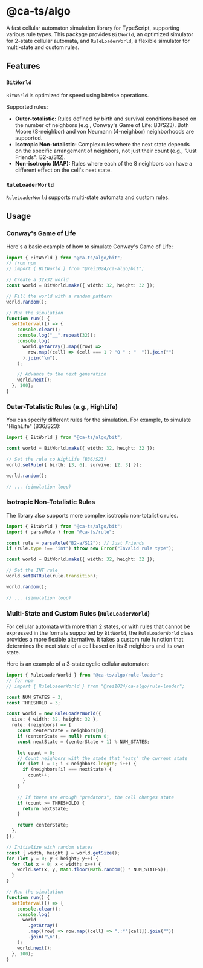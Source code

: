 # @ca-ts/algo

A fast cellular automaton simulation library for TypeScript, supporting various
rule types. This package provides `BitWorld`, an optimized simulator for 2-state
cellular automata, and `RuleLoaderWorld`, a flexible simulator for multi-state
and custom rules.

## Features

### `BitWorld`

`BitWorld` is optimized for speed using bitwise operations.

Supported rules:

- **Outer-totalistic:** Rules defined by birth and survival conditions based on
  the number of neighbors (e.g., Conway's Game of Life: B3/S23). Both Moore
  (8-neighbor) and von Neumann (4-neighbor) neighborhoods are supported.
- **Isotropic Non-totalistic:** Complex rules where the next state depends on
  the specific arrangement of neighbors, not just their count (e.g., "Just
  Friends": B2-a/S12).
- **Non-isotropic (MAP):** Rules where each of the 8 neighbors can have a
  different effect on the cell's next state.

### `RuleLoaderWorld`

`RuleLoaderWorld` supports multi-state automata and custom rules.

## Usage

### Conway's Game of Life

Here's a basic example of how to simulate Conway's Game of Life:

```ts
import { BitWorld } from "@ca-ts/algo/bit";
// from npm
// import { BitWorld } from "@rei1024/ca-algo/bit";

// Create a 32x32 world
const world = BitWorld.make({ width: 32, height: 32 });

// Fill the world with a random pattern
world.random();

// Run the simulation
function run() {
  setInterval(() => {
    console.clear();
    console.log("__".repeat(32));
    console.log(
      world.getArray().map((row) =>
        row.map((cell) => (cell === 1 ? "O " : "  ")).join("")
      ).join("\n"),
    );

    // Advance to the next generation
    world.next();
  }, 100);
}
```

### Outer-Totalistic Rules (e.g., HighLife)

You can specify different rules for the simulation. For example, to simulate
"HighLife" (B36/S23):

```ts
import { BitWorld } from "@ca-ts/algo/bit";

const world = BitWorld.make({ width: 32, height: 32 });

// Set the rule to HighLife (B36/S23)
world.setRule({ birth: [3, 6], survive: [2, 3] });

world.random();

// ... (simulation loop)
```

### Isotropic Non-Totalistic Rules

The library also supports more complex isotropic non-totalistic rules.

```ts
import { BitWorld } from "@ca-ts/algo/bit";
import { parseRule } from "@ca-ts/rule";

const rule = parseRule("B2-a/S12"); // Just Friends
if (rule.type !== "int") throw new Error("Invalid rule type");

const world = BitWorld.make({ width: 32, height: 32 });

// Set the INT rule
world.setINTRule(rule.transition);

world.random();

// ... (simulation loop)
```

### Multi-State and Custom Rules (`RuleLoaderWorld`)

For cellular automata with more than 2 states, or with rules that cannot be
expressed in the formats supported by `BitWorld`, the `RuleLoaderWorld` class
provides a more flexible alternative. It takes a custom rule function that
determines the next state of a cell based on its 8 neighbors and its own state.

Here is an example of a 3-state cyclic cellular automaton:

```ts
import { RuleLoaderWorld } from "@ca-ts/algo/rule-loader";
// for npm
// import { RuleLoaderWorld } from "@rei1024/ca-algo/rule-loader";

const NUM_STATES = 3;
const THRESHOLD = 3;

const world = new RuleLoaderWorld({
  size: { width: 32, height: 32 },
  rule: (neighbors) => {
    const centerState = neighbors[0];
    if (centerState == null) return 0;
    const nextState = (centerState + 1) % NUM_STATES;

    let count = 0;
    // Count neighbors with the state that "eats" the current state
    for (let i = 1; i < neighbors.length; i++) {
      if (neighbors[i] === nextState) {
        count++;
      }
    }

    // If there are enough "predators", the cell changes state
    if (count >= THRESHOLD) {
      return nextState;
    }

    return centerState;
  },
});

// Initialize with random states
const { width, height } = world.getSize();
for (let y = 0; y < height; y++) {
  for (let x = 0; x < width; x++) {
    world.set(x, y, Math.floor(Math.random() * NUM_STATES));
  }
}

// Run the simulation
function run() {
  setInterval(() => {
    console.clear();
    console.log(
      world
        .getArray()
        .map((row) => row.map((cell) => ".:*"[cell]).join(""))
        .join("\n"),
    );
    world.next();
  }, 100);
}
```
